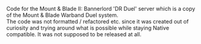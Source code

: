 Code for the Mount & Blade II: Bannerlord 'DR Duel' server which is a copy of the Mount & Blade Warband Duel system.  
The code was not formatted / refactored etc. since it was created out of curiosity and trying around what is possible while staying Native compatible. It was not supposed to be released at all.
